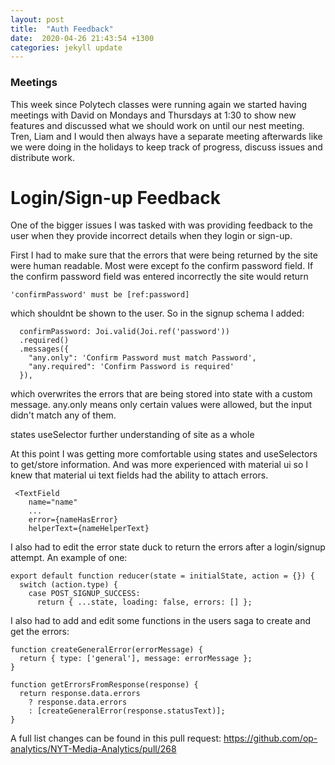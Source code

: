 ```yaml
---
layout: post
title:  "Auth Feedback"
date:  2020-04-26 21:43:54 +1300
categories: jekyll update
---
```


### Meetings

This week since Polytech classes were running again we started having meetings with David on Mondays and Thursdays at 1:30 to show new features and discussed what we should work on until our nest meeting. Tren, Liam and I would then always have a separate meeting afterwards like we were doing in the holidays to keep track of progress, discuss issues and distribute work.

# Login/Sign-up Feedback


One of the bigger issues I was tasked with was providing feedback to the user when they provide incorrect details when they login or sign-up.

First I had to make sure that the errors that were being returned by the site were human readable. Most were except fo the confirm password field. If the confirm password field was entered incorrectly the site would return
```
'confirmPassword' must be [ref:password]
```
which shouldnt be shown to the user. So in the signup schema I added:
```
  confirmPassword: Joi.valid(Joi.ref('password'))
  .required()
  .messages({
    "any.only": 'Confirm Password must match Password',
    "any.required": 'Confirm Password is required'
  }),
```
which overwrites the errors that are being stored into state with a custom message. any.only means only certain values were allowed, but the input didn't match any of them.

states
useSelector
further understanding of site as a whole

At this point I was getting more comfortable using states and useSelectors to get/store information. And was more experienced with material ui so I knew that material ui text fields had the ability to attach errors.
```
 <TextField
    name="name"
    ...
    error={nameHasError}
    helperText={nameHelperText}
```

I also had to edit the error state duck to return the errors after a login/signup attempt. An example of one:
```
export default function reducer(state = initialState, action = {}) {
  switch (action.type) {
    case POST_SIGNUP_SUCCESS:
      return { ...state, loading: false, errors: [] };
```

I also had to add and edit some functions in the users saga to create and get the errors:
```
function createGeneralError(errorMessage) {
  return { type: ['general'], message: errorMessage };
}

function getErrorsFromResponse(response) {
  return response.data.errors
    ? response.data.errors
    : [createGeneralError(response.statusText)];
}
```
A full list changes can be found in this pull request: 
<https://github.com/op-analytics/NYT-Media-Analytics/pull/268>